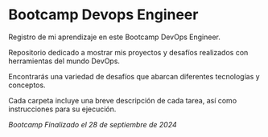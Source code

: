 # Bootcamp Devops Engineer   

Registro de mi aprendizaje en este Bootcamp DevOps Engineer.

Repositorio dedicado a mostrar mis proyectos y desafíos realizados con herramientas del mundo DevOps.

Encontrarás una variedad de desafíos que abarcan diferentes tecnologías y conceptos.

Cada carpeta incluye una breve descripción de cada tarea, así como instrucciones para su ejecución.

*Bootcamp Finalizado el 28 de septiembre de 2024*
